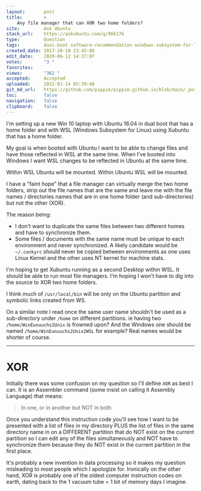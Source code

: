 ```yaml
---
layout:       post
title:        >
    Any file manager that can XOR two home folders?
site:         Ask Ubuntu
stack_url:    https://askubuntu.com/q/966176
type:         Question
tags:         dual-boot software-recommendation windows-subsystem-for-linux
created_date: 2017-10-18 23:45:08
edit_date:    2020-06-12 14:37:07
votes:        "3 "
favorites:    
views:        "362 "
accepted:     Accepted
uploaded:     2022-01-14 05:39:48
git_md_url:   https://github.com/pippim/pippim.github.io/blob/main/_posts/2017/2017-10-18-Any-file-manager-that-can-XOR-two-home-folders^.md
toc:          false
navigation:   false
clipboard:    false
---
```


I'm setting up a new Win 10 laptop with Ubuntu 16.04 in dual boot that has a home folder and with WSL (Windows Subsystem for Linux) using Xubuntu that has a home folder.

My goal is when booted with Ubuntu I want to be able to change files and have those reflected in WSL at the same time. When I've booted into Windows I want WSL changes to be reflected in Ubuntu at the same time.

Within WSL Ubuntu will be mounted. Within Ubuntu WSL will be mounted.

I have a "faint hope" that a file manager can virtually merge the two home folders, strip out the file names that are the same and leave me with the file names / directories names that are in one home folder (and sub-directories) but not the other (XOR).

The reason being:

- I don't want to duplicate the same files between two different homes and have to synchronize them.
- Some files / documents with the same name must be unique to each environment and never synchronized. A likely candidate would be `~/.conkyrc` should never be copied between environments as one uses Linux Kernel and the other uses NT kernel for machine stats.

I'm hoping to get Xubuntu running as a second Desktop within WSL. It should be able to run most file managers. I'm hoping I won't have to dig into the source to XOR two home folders.

I think much of `/usr/local/bin` will be only on the Ubuntu partition and symbolic links created from WS.

On a similar note I read once the same user name shouldn't be used as a sub-directory under `/home` on different partitions. ie having two `/home/WinEunuuchs2Unix` is frowned upon? And the Windows one should be named `/home/WinEunuuchs2Unix2WSL` for example? Real names would be shorter of course.


----------


# XOR

Initially there was some confusion on my question so I'll define `XOR` as best I can. It is an Assembler command (some insist on calling it Assembly Language) that means:

> In one, or in another but NOT in both  

Once you understand this instruction code you'll see how I want to be presented with a list of files in my directory PLUS the list of files in the same directory name in on a DIFFERENT partition that do NOT exist on the current partition so I can edit any of the files simultaneously and NOT have to synchronize them because they do NOT exist in the current partition in the first place.

It's probably a new invention in data processing so it makes my question misleading to most people which I apologize for. Ironically on the other hand, XOR is probably one of the oldest computer instruction codes on earth, dating back to the 1 vacuum tube = 1 bit of memory days I imagine.
